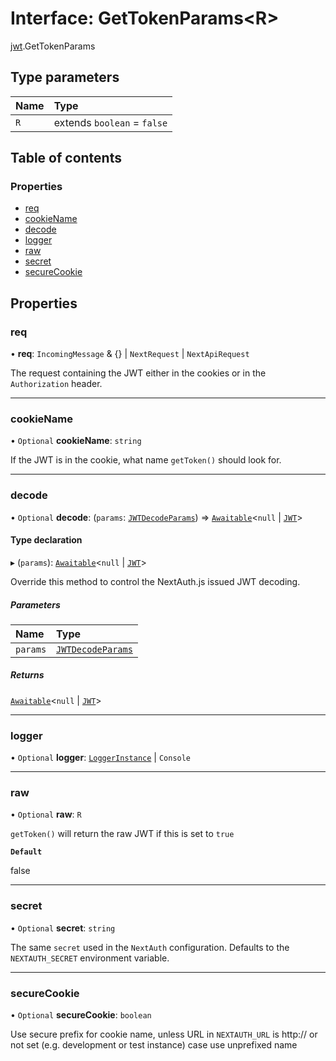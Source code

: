 # Interface: GetTokenParams<R\>

[jwt](../modules/jwt.md).GetTokenParams

## Type parameters

| Name | Type |
| :------ | :------ |
| `R` | extends `boolean` = ``false`` |

## Table of contents

### Properties

- [req](jwt.GetTokenParams.md#req)
- [cookieName](jwt.GetTokenParams.md#cookiename)
- [decode](jwt.GetTokenParams.md#decode)
- [logger](jwt.GetTokenParams.md#logger)
- [raw](jwt.GetTokenParams.md#raw)
- [secret](jwt.GetTokenParams.md#secret)
- [secureCookie](jwt.GetTokenParams.md#securecookie)

## Properties

### req

• **req**: `IncomingMessage` & {} \| `NextRequest` \| `NextApiRequest`

The request containing the JWT either in the cookies or in the `Authorization` header.

___

### cookieName

• `Optional` **cookieName**: `string`

If the JWT is in the cookie, what name `getToken()` should look for.

___

### decode

• `Optional` **decode**: (`params`: [`JWTDecodeParams`](jwt.JWTDecodeParams.md)) => [`Awaitable`](../types/index.Awaitable.md)<``null`` \| [`JWT`](jwt.JWT.md)\>

#### Type declaration

▸ (`params`): [`Awaitable`](../types/index.Awaitable.md)<``null`` \| [`JWT`](jwt.JWT.md)\>

Override this method to control the NextAuth.js issued JWT decoding.

##### Parameters

| Name | Type |
| :------ | :------ |
| `params` | [`JWTDecodeParams`](jwt.JWTDecodeParams.md) |

##### Returns

[`Awaitable`](../types/index.Awaitable.md)<``null`` \| [`JWT`](jwt.JWT.md)\>

___

### logger

• `Optional` **logger**: [`LoggerInstance`](index.LoggerInstance.md) \| `Console`

___

### raw

• `Optional` **raw**: `R`

`getToken()` will return the raw JWT if this is set to `true`

**`Default`**

false

___

### secret

• `Optional` **secret**: `string`

The same `secret` used in the `NextAuth` configuration.
Defaults to the `NEXTAUTH_SECRET` environment variable.

___

### secureCookie

• `Optional` **secureCookie**: `boolean`

Use secure prefix for cookie name, unless URL in `NEXTAUTH_URL` is http://
or not set (e.g. development or test instance) case use unprefixed name
